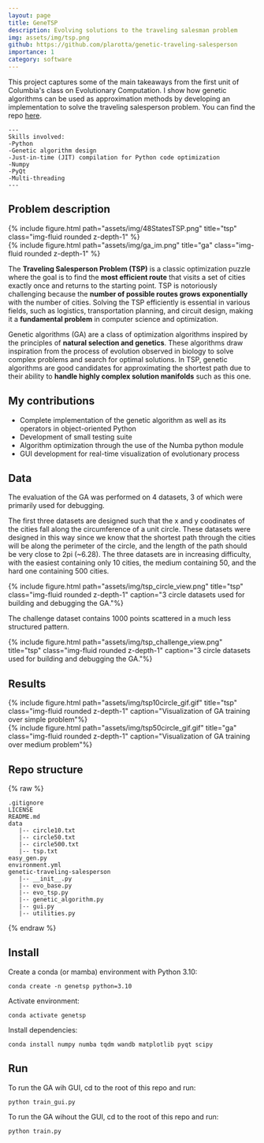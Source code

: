 ```yaml
---
layout: page
title: GeneTSP
description: Evolving solutions to the traveling salesman problem
img: assets/img/tsp.png
github: https://github.com/plarotta/genetic-traveling-salesperson
importance: 1
category: software
---
```


This project captures some of the main takeaways from the first unit of Columbia's class on Evolutionary Computation. I show how genetic algorithms can be used as approximation methods by developing an implementation to solve the traveling salesperson problem. You can find the repo [here](https://github.com/plarotta/genetic-traveling-salesperson).

    ---
    Skills involved:
    -Python
    -Genetic algorithm design
    -Just-in-time (JIT) compilation for Python code optimization
    -Numpy
    -PyQt
    -Multi-threading
    ---

## Problem description

<div class="row">
    <div class="col-sm">
        {% include figure.html path="assets/img/48StatesTSP.png" title="tsp" class="img-fluid rounded z-depth-1" %}
        </div>
        <div class="col-sm">
        {% include figure.html path="assets/img/ga_im.png" title="ga" class="img-fluid rounded z-depth-1" %}
    </div>
</div>

The **Traveling Salesperson Problem (TSP)** is a classic optimization puzzle where the goal is to find the **most efficient route** that visits a set of cities exactly once and returns to the starting point. TSP is notoriously challenging because the **number of possible routes grows exponentially** with the number of cities. Solving the TSP efficiently is essential in various fields, such as logistics, transportation planning, and circuit design, making it a **fundamental problem** in computer science and optimization. 

Genetic algorithms (GA) are a class of optimization algorithms inspired by the principles of **natural selection and genetics**. These algorithms draw inspiration from the process of evolution observed in biology to solve complex problems and search for optimal solutions. In TSP, genetic algorithms are good candidates for approximating the shortest path due to their ability to **handle highly complex solution manifolds** such as this one. 

## My contributions
- Complete implementation of the genetic algorithm as well as its operators in object-oriented Python
- Development of small testing suite 
- Algorithm optimization through the use of the Numba python module
- GUI development for real-time visualization of evolutionary process

## Data 
The evaluation of the GA was performed on 4 datasets, 3 of which were primarily used for debugging. 

The first three datasets are designed such that the x and y coodinates of the cities fall along the circumference of a unit circle. These datasets were designed in this way since we know that the shortest path through the cities will be along the perimeter of the circle, and the length of the path should be very close to 2pi (~6.28). The three datasets are in increasing difficulty, with the easiest containing only 10 cities, the medium containing 50, and the hard one containing 500 cities.


<div class="row">
    <div class="col-sm">
        {% include figure.html path="assets/img/tsp_circle_view.png" title="tsp" class="img-fluid rounded z-depth-1" caption="3 circle datasets used for building and debugging the GA."%}
        </div>
</div>

The challenge dataset contains 1000 points scattered in a much less structured pattern.

<div class="row">
    <div class="col-sm">
        {% include figure.html path="assets/img/tsp_challenge_view.png" title="tsp" class="img-fluid rounded z-depth-1" caption="3 circle datasets used for building and debugging the GA."%}
        </div>
</div>

## Results


<div class="row">
    <div class="col-sm">
        {% include figure.html path="assets/img/tsp10circle_gif.gif" title="tsp" class="img-fluid rounded z-depth-1" caption="Visualization of GA training over simple problem"%}
        </div>
        <div class="col-sm">
        {% include figure.html path="assets/img/tsp50circle_gif.gif" title="ga" class="img-fluid rounded z-depth-1" caption="Visualization of GA training over medium problem"%}
    </div>
</div>

## Repo structure

{% raw %}
```
.gitignore
LICENSE
README.md
data
   |-- circle10.txt
   |-- circle50.txt
   |-- circle500.txt
   |-- tsp.txt
easy_gen.py
environment.yml
genetic-traveling-salesperson
   |-- __init__.py
   |-- evo_base.py
   |-- evo_tsp.py
   |-- genetic_algorithm.py
   |-- gui.py
   |-- utilities.py
```
{% endraw %}
## Install

Create a conda (or mamba) environment with Python 3.10:

```conda create -n genetsp python=3.10```

Activate environment:

```conda activate genetsp```

Install dependencies:

```conda install numpy numba tqdm wandb matplotlib pyqt scipy```

## Run 

To run the GA wih GUI, cd to the root of this repo and run:

```python train_gui.py```

To run the GA wihout the GUI, cd to the root of this repo and run:

```python train.py```


